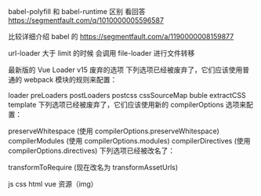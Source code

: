 babel-polyfill 和 babel-runtime 区别 看回答
https://segmentfault.com/q/1010000005596587

比较详细介绍 babel 的
https://segmentfault.com/a/1190000008159877

url-loader 大于 limit 的时候 会调用 file-loader 进行文件转移

最新版的 Vue Loader v15
废弃的选项
下列选项已经被废弃了，它们应该使用普通的 webpack 模块的规则来配置：

loader
preLoaders
postLoaders
postcss
cssSourceMap
buble
extractCSS
template
下列选项已经被废弃了，它们应该使用新的 compilerOptions 选项来配置：

preserveWhitespace (使用 compilerOptions.preserveWhitespace)
compilerModules (使用 compilerOptions.modules)
compilerDirectives (使用 compilerOptions.directives)
下列选项已经被改名了：

transformToRequire (现在改名为 transformAssetUrls)

js css html vue 资源（img）


